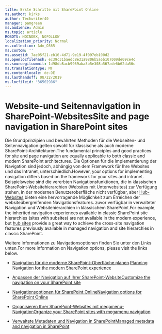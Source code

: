 ```yaml
---
title: Erste Schritte mit SharePoint Online
ms.author: kirks
author: Techwriter40
manager: pamgreen
ms.audience: Admin
ms.topic: article
ROBOTS: NOINDEX, NOFOLLOW
localization_priority: Normal
ms.collection: Adm_O365
ms.custom: ''
ms.assetid: 7ae05f21-eb16-4d71-9e19-4f097eb100d2
ms.openlocfilehash: ec39c31baedc8e31a9806b5a6b107009de09ce4c
ms.sourcegitcommit: 1d98db8acb9959aba3b5e308a567ade6b62da56c
ms.translationtype: MT
ms.contentlocale: de-DE
ms.lasthandoff: 08/22/2019
ms.locfileid: "36502986"
---
```

# <a name="site-and-page-navigation-in-sharepoint-sites"></a><span data-ttu-id="8962b-102">Website-und Seitennavigation in SharePoint-Websites</span><span class="sxs-lookup"><span data-stu-id="8962b-102">Site and page navigation in SharePoint sites</span></span>

<span data-ttu-id="8962b-103">Die Grundprinzipien und bewährten Methoden für die Webseiten- und Seitennavigation gelten sowohl für klassische als auch moderne SharePoint-Architekturen.</span><span class="sxs-lookup"><span data-stu-id="8962b-103">The fundamental principles and good practices for site and page navigation are equally applicable to both classic and modern SharePoint architectures.</span></span> <span data-ttu-id="8962b-104">Die Optionen für die Implementierung der Navigation sind jedoch, abhängig von dem Framework für Ihre Websites und das Intranet, unterschiedlich.</span><span class="sxs-lookup"><span data-stu-id="8962b-104">However, your options for implementing navigation differs based on the framework for your sites and intranet.</span></span> <span data-ttu-id="8962b-105">Beispielsweise sind die vererbten Navigationsfunktionen, die in klassischen SharePoint-Websitehierarchien (Websites mit Unterwebsites) zur Verfügung stehen, in der modernen Benutzeroberfläche nicht verfügbar, aber [Hub-Websites](https://support.office.com/article/fe26ae84-14b7-45b6-a6d1-948b3966427f) bieten eine hervorragende Möglichkeit zum Erreichen der websiteübergreifenden Navigationsfeatures. zuvor verfügbar in verwalteter Navigation und Websitehierarchien in klassischem SharePoint.</span><span class="sxs-lookup"><span data-stu-id="8962b-105">For example, the inherited navigation experiences available in classic SharePoint site hierarchies (sites with subsites) are not available in the modern experience, but [hub sites](https://support.office.com/article/fe26ae84-14b7-45b6-a6d1-948b3966427f) provide a great way to achieve the cross-site navigation features previously available in managed navigation and site hierarchies in classic SharePoint.</span></span>

 <span data-ttu-id="8962b-106">Weitere Informationen zu Navigationsoptionen finden Sie unter den Links unten.</span><span class="sxs-lookup"><span data-stu-id="8962b-106">For more information on Navigation options, please visit the links below.</span></span>

 - <span data-ttu-id="8962b-107">[Navigation für die moderne SharePoint-Oberfläche planen](https://docs.microsoft.com/sharepoint/plan-navigation-modern-experience).</span><span class="sxs-lookup"><span data-stu-id="8962b-107">[Planning Navigation for the modern SharePoint experience](https://docs.microsoft.com/sharepoint/plan-navigation-modern-experience)</span></span>

- [<span data-ttu-id="8962b-108">Anpassen der Navigation auf Ihrer SharePoint-Website</span><span class="sxs-lookup"><span data-stu-id="8962b-108">Customize the navigation on your SharePoint site</span></span>](https://support.office.com/article/customize-the-navigation-on-your-sharepoint-site-3cd61ae7-a9ed-4e1e-bf6d-4655f0bf25ca)

- [<span data-ttu-id="8962b-109">Navigationsoptionen für SharePoint Online</span><span class="sxs-lookup"><span data-stu-id="8962b-109">Navigation options for SharePoint Online</span></span>](https://docs.microsoft.com/office365/enterprise/navigation-options-for-sharepoint-online)
 
- [<span data-ttu-id="8962b-110">Organisieren Ihrer SharePoint-Websites mit megamenu-Navigation</span><span class="sxs-lookup"><span data-stu-id="8962b-110">Organize your SharePoint sites with megamenu navigation</span></span>](https://techcommunity.microsoft.com/t5/Microsoft-SharePoint-Blog/Organize-your-SharePoint-sites-with-megamenu-navigation-and-new/ba-p/328068)

- [<span data-ttu-id="8962b-111">Verwaltete Metadaten und Navigation in SharePoint</span><span class="sxs-lookup"><span data-stu-id="8962b-111">Managed metadata and navigation in SharePoint</span></span>](https://docs.microsoft.com/sharepoint/dev/general-development/managed-metadata-and-navigation-in-sharepoint)


